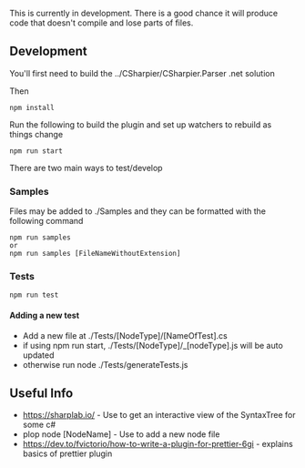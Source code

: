 This is currently in development. There is a good chance it will produce code that doesn't compile and lose parts of files.

## Development
You'll first need to build the ../CSharpier/CSharpier.Parser .net solution

Then

```
npm install
```

Run the following to build the plugin and set up watchers to rebuild as things change
```
npm run start
```

There are two main ways to test/develop

### Samples
Files may be added to ./Samples and they can be formatted with the following command

```
npm run samples
or
npm run samples [FileNameWithoutExtension]
```

### Tests
```
npm run test
```

#### Adding a new test
- Add a new file at ./Tests/[NodeType]/[NameOfTest].cs
- if using npm run start, ./Tests/[NodeType]/_[nodeType].js will be auto updated
- otherwise run node ./Tests/generateTests.js

## Useful Info
- https://sharplab.io/ - Use to get an interactive view of the SyntaxTree for some c#
- plop node [NodeName] - Use to add a new node file
- https://dev.to/fvictorio/how-to-write-a-plugin-for-prettier-6gi - explains basics of prettier plugin
